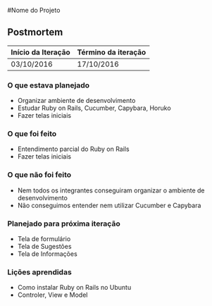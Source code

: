 #Nome do Projeto

## Postmortem

Início da Iteração | Término da iteração
------------ | -------------
03/10/2016 | 17/10/2016


### O que estava planejado
* Organizar ambiente de desenvolvimento 
* Estudar Ruby on Rails, Cucumber, Capybara, Horuko
* Fazer telas iniciais 

### O que foi feito
* Entendimento parcial do Ruby on Rails 
* Fazer telas iniciais 

### O que não foi feito
* Nem todos os integrantes conseguiram organizar o ambiente de desenvolvimento 
* Não conseguimos entender nem utilizar Cucumber e Capybara

### Planejado para próxima iteração
* Tela de formulário
* Tela de Sugestões
* Tela de Informações

### Lições aprendidas
* Como instalar Ruby on Rails no Ubuntu
* Controler, View e Model
